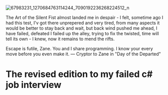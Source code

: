 ![67983231_1270684763114244_7090192236268224512_n](https://user-images.githubusercontent.com/91435534/138620225-85b3f91c-c78c-4fd6-9084-e7437820bd1e.png)

The Art of the Silent Fist almost landed me in despair - I felt, sometime ago I had this test, I'v got there unprepered and very tired, from many aspects it would be better to stay back and wait, but back wind pushed me ahead, I have failed, defeated I failed up the alley, trying to fix the twisted, time will tell its own - I knew, now it remains to mend the rifts.

Escape is futile, Zane. You and I share programming. I know your every move before you even make it.
— Cryptor to Zane in "Day of the Departed"
# The revised edition to my failed c# job interview
